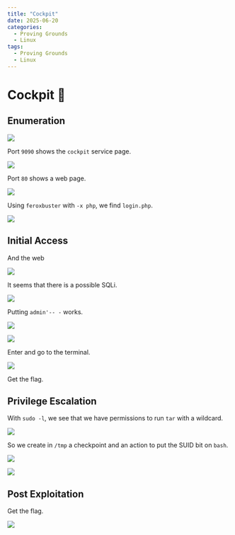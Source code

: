 ```yaml
---
title: "Cockpit"
date: 2025-06-20
categories:
  - Proving Grounds
  - Linux
tags:
  - Proving Grounds
  - Linux
---
```


# Cockpit 🔸
<!-- more -->

## Enumeration

![](../assets/Pasted%20image%2020250324170802.png)

Port `9090` shows the `cockpit` service page.

![](../assets/Pasted%20image%2020250324171014.png)

Port `80` shows a web page.

![](../assets/Pasted%20image%2020250324171100.png)

Using `feroxbuster` with `-x php`, we find `login.php`.

![](../assets/Pasted%20image%2020250324192352.png)

## Initial Access

And the web

![](../assets/Pasted%20image%2020250324192406.png)

It seems that there is a possible SQLi.

![](../assets/Pasted%20image%2020250324192458.png)

Putting `admin'-- -` works.

![](../assets/Pasted%20image%2020250324193553.png)

![](../assets/Pasted%20image%2020250324195254.png)

Enter and go to the terminal.

![](../assets/Pasted%20image%2020250324195432.png)

Get the flag.

## Privilege Escalation

With `sudo -l`, we see that we have permissions to run `tar` with a wildcard.

![](../assets/Pasted%20image%2020250324200330.png)

So we create in `/tmp` a checkpoint and an action to put the SUID bit on `bash`.

![](../assets/Pasted%20image%2020250324200416.png)

![](../assets/Pasted%20image%2020250324200443.png)

## Post Exploitation

Get the flag.

![](../assets/Pasted%20image%2020250324200510.png)
